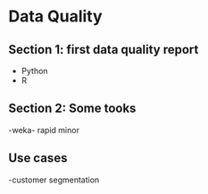 # Data Quality 

## Section 1: first data quality report
- Python 
- R 
## Section 2: Some tooks 
-weka- 
rapid minor
## Use cases 
-customer segmentation 
